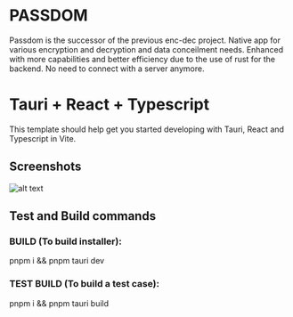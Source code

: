 # PASSDOM

Passdom is the successor of the previous enc-dec project. Native app for various encryption and decryption and data conceilment needs. Enhanced with more capabilities and better efficiency due to the use of rust for the backend. No need to connect with a server anymore.

# Tauri + React + Typescript

This template should help get you started developing with Tauri, React and Typescript in Vite.

## Screenshots

![alt text](https://i.ibb.co/tDGNS9w/a.jpg)

## Test and Build commands
### BUILD (To build installer):

pnpm i && pnpm tauri dev

### TEST BUILD (To build a test case):

pnpm i && pnpm tauri build
